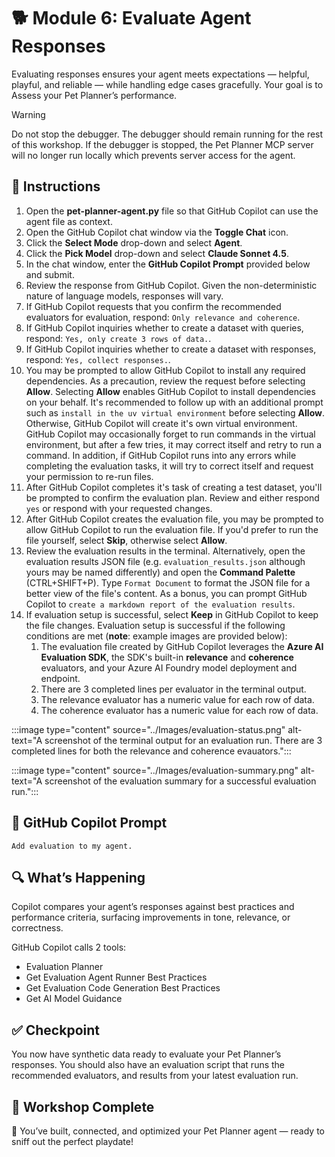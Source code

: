 # 🐕 Module 6: Evaluate Agent Responses

Evaluating responses ensures your agent meets expectations — helpful, playful, and reliable — while handling edge cases gracefully. Your goal is to Assess your Pet Planner’s performance.

> [!WARNING]
>Do not stop the debugger. The debugger should remain running for the rest of this workshop. If the debugger is stopped, the Pet Planner MCP server will no longer run locally which prevents server access for the agent.

## 🧩 Instructions

1. Open the **pet-planner-agent.py** file so that GitHub Copilot can use the agent file as context.
1. Open the GitHub Copilot chat window via the **Toggle Chat** icon.
1. Click the **Select Mode** drop-down and select **Agent**.
1. Click the **Pick Model** drop-down and select **Claude Sonnet 4.5**.
1. In the chat window, enter the **GitHub Copilot Prompt** provided below and submit.
1. Review the response from GitHub Copilot. Given the non-deterministic nature of language models, responses will vary.
1. If GitHub Copilot requests that you confirm the recommended evaluators for evaluation, respond: `Only relevance and coherence`.
1. If GitHub Copilot inquiries whether to create a dataset with queries, respond: `Yes, only create 3 rows of data.`.
1. If GitHub Copilot inquiries whether to create a dataset with responses, respond: `Yes, collect responses.`.
1. You may be prompted to allow GitHub Copilot to install any required dependencies. As a precaution, review the request before selecting **Allow**. Selecting **Allow** enables GitHub Copilot to install dependencies on your behalf. It's recommended to follow up with an additional prompt such as `install in the uv virtual environment` before selecting **Allow**. Otherwise, GitHub Copilot will create it's own virtual environment. GitHub Copilot may occasionally  forget to run commands in the virtual environment, but after a few tries, it may correct itself and retry to run a command. In addition, if GitHub Copilot runs into any errors while completing the evaluation tasks, it will try to correct itself and request your permission to re-run files.
1. After GitHub Copilot completes it's task of creating a test dataset, you'll be prompted to confirm the evaluation plan. Review and either respond `yes` or respond with your requested changes.
1. After GitHub Copilot creates the evaluation file, you may be prompted to allow GitHub Copilot to run the evaluation file. If you'd prefer to run the file yourself, select **Skip**, otherwise select **Allow**.
1. Review the evaluation results in the terminal. Alternatively, open the evaluation results JSON file (e.g. `evaluation_results.json` although yours may be named differently) and open the **Command Palette** (CTRL+SHIFT+P). Type `Format Document` to format the JSON file for a better view of the file's content. As a bonus, you can prompt GitHub Copilot to `create a markdown report of the evaluation results`.
1. If evaluation setup is successful, select **Keep** in GitHub Copilot to keep the file changes. Evaluation setup is successful if the following conditions are met (**note**: example images are provided below):
    1. The evaluation file created by GitHub Copilot leverages the **Azure AI Evaluation SDK**, the SDK's built-in **relevance** and **coherence** evaluators, and your Azure AI Foundry model deployment and endpoint.
    1. There are 3 completed lines per evaluator in the terminal output.
    1. The relevance evaluator has a numeric value for each row of data.
    1. The coherence evaluator has a numeric value for each row of data.

:::image type="content" source="../Images/evaluation-status.png" alt-text="A screenshot of the terminal output for an evaluation run. There are 3 completed lines for both the relevance and coherence evauators.":::

:::image type="content" source="../Images/evaluation-summary.png" alt-text="A screenshot of the evaluation summary for a successful evaluation run.":::

## 💬 GitHub Copilot Prompt

`Add evaluation to my agent.`

## 🔍 What’s Happening

Copilot compares your agent’s responses against best practices and performance criteria, surfacing improvements in tone, relevance, or correctness.

GitHub Copilot calls 2 tools:

- Evaluation Planner
- Get Evaluation Agent Runner Best Practices
- Get Evaluation Code Generation Best Practices
- Get AI Model Guidance

## ✅ Checkpoint

You now have synthetic data ready to evaluate your Pet Planner’s responses. You should also have an evaluation script that runs the recommended evaluators, and results from your latest evaluation run.

## 🐾 Workshop Complete

🎉 You’ve built, connected, and optimized your Pet Planner agent — ready to sniff out the perfect playdate!